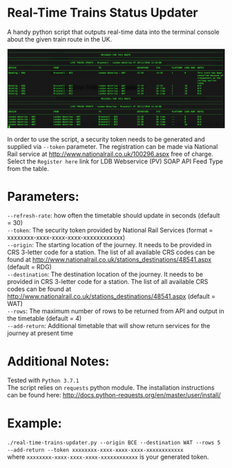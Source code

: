 # Real-Time Trains Status Updater 

A handy python script that outputs real-time data into the terminal console about the given train route in the UK. 

![](screenshot.png)

In order to use the script, a security token needs to be generated and supplied via `--token` parameter. The registration can be made via National Rail service at http://www.nationalrail.co.uk/100296.aspx free of charge. Select the `Register here` link for LDB Webservice (PV) SOAP API Feed Type from the table. 

# Parameters:
`--refresh-rate`: how often the timetable should update in seconds (default = 30)<br />
`--token`: The security token provided by National Rail Services (format = xxxxxxxx-xxxx-xxxx-xxxx-xxxxxxxxxxxx)<br />
`--origin`: The starting location of the journey. It needs to be provided in CRS 3-letter code for a station. The list of all available CRS codes can be found at http://www.nationalrail.co.uk/stations_destinations/48541.aspx (default = RDG)<br />
`--destination`: The destination location of the journey. It needs to be provided in CRS 3-letter code for a station. The list of all available CRS codes can be found at http://www.nationalrail.co.uk/stations_destinations/48541.aspx (default = WAT)<br />
`--rows`: The maximum number of rows to be returned from API and output in the timetable (default = 4)<br />
`--add-return`: Additional timetable that will show return services for the journey at present time<br />

# Additional Notes:
Tested with `Python 3.7.1`<br />
The script relies on `requests` python module. The installation instructions can be found here: http://docs.python-requests.org/en/master/user/install/<br />

# Example:
`./real-time-trains-updater.py --origin BCE --destination WAT --rows 5 --add-return --token xxxxxxxx-xxxx-xxxx-xxxx-xxxxxxxxxxxx`<br />
where `xxxxxxxx-xxxx-xxxx-xxxx-xxxxxxxxxxxx` is your generated token.
